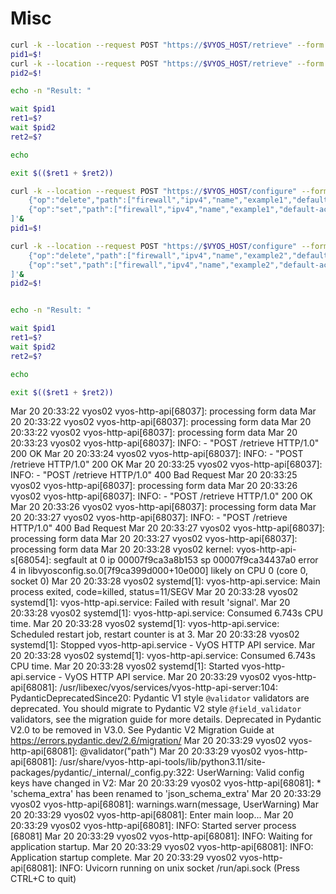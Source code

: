 # Misc
```bash
curl -k --location --request POST "https://$VYOS_HOST/retrieve" --form key="$VYOS_KEY" --form data='{"op":"showConfig","path": ["firewall","ipv4","name","example1"]}'&
pid1=$!
curl -k --location --request POST "https://$VYOS_HOST/retrieve" --form key="$VYOS_KEY" --form data='{"op":"showConfig","path": ["firewall","ipv4","name","example2"]}'&
pid2=$!

echo -n "Result: "

wait $pid1
ret1=$?
wait $pid2
ret2=$?

echo

exit $(($ret1 + $ret2))
```

```bash
curl -k --location --request POST "https://$VYOS_HOST/configure" --form key="$VYOS_KEY" --form data='[
    {"op":"delete","path":["firewall","ipv4","name","example1","default-action","accept"]},
    {"op":"set","path":["firewall","ipv4","name","example1","default-action","accept"]}
]'&
pid1=$!

curl -k --location --request POST "https://$VYOS_HOST/configure" --form key="$VYOS_KEY" --form data='[
    {"op":"delete","path":["firewall","ipv4","name","example2","default-action","accept"]},
    {"op":"set","path":["firewall","ipv4","name","example2","default-action","accept"]}
]'&
pid2=$!


echo -n "Result: "

wait $pid1
ret1=$?
wait $pid2
ret2=$?

echo

exit $(($ret1 + $ret2))
```


Mar 20 20:33:22 vyos02 vyos-http-api[68037]: processing form data
Mar 20 20:33:22 vyos02 vyos-http-api[68037]: processing form data
Mar 20 20:33:22 vyos02 vyos-http-api[68037]: processing form data
Mar 20 20:33:23 vyos02 vyos-http-api[68037]: INFO:      - "POST /retrieve HTTP/1.0" 200 OK
Mar 20 20:33:24 vyos02 vyos-http-api[68037]: INFO:      - "POST /retrieve HTTP/1.0" 200 OK
Mar 20 20:33:25 vyos02 vyos-http-api[68037]: INFO:      - "POST /retrieve HTTP/1.0" 400 Bad Request
Mar 20 20:33:25 vyos02 vyos-http-api[68037]: processing form data
Mar 20 20:33:26 vyos02 vyos-http-api[68037]: INFO:      - "POST /retrieve HTTP/1.0" 200 OK
Mar 20 20:33:26 vyos02 vyos-http-api[68037]: processing form data
Mar 20 20:33:27 vyos02 vyos-http-api[68037]: INFO:      - "POST /retrieve HTTP/1.0" 400 Bad Request
Mar 20 20:33:27 vyos02 vyos-http-api[68037]: processing form data
Mar 20 20:33:27 vyos02 vyos-http-api[68037]: processing form data
Mar 20 20:33:28 vyos02 kernel: vyos-http-api-s[68054]: segfault at 0 ip 00007f9ca3a8b153 sp 00007f9ca34437a0 error 4 in libvyosconfig.so.0[7f9ca399d000+10e000] likely on CPU 0 (core 0, socket 0)
Mar 20 20:33:28 vyos02 systemd[1]: vyos-http-api.service: Main process exited, code=killed, status=11/SEGV
Mar 20 20:33:28 vyos02 systemd[1]: vyos-http-api.service: Failed with result 'signal'.
Mar 20 20:33:28 vyos02 systemd[1]: vyos-http-api.service: Consumed 6.743s CPU time.
Mar 20 20:33:28 vyos02 systemd[1]: vyos-http-api.service: Scheduled restart job, restart counter is at 3.
Mar 20 20:33:28 vyos02 systemd[1]: Stopped vyos-http-api.service - VyOS HTTP API service.
Mar 20 20:33:28 vyos02 systemd[1]: vyos-http-api.service: Consumed 6.743s CPU time.
Mar 20 20:33:28 vyos02 systemd[1]: Started vyos-http-api.service - VyOS HTTP API service.
Mar 20 20:33:29 vyos02 vyos-http-api[68081]: /usr/libexec/vyos/services/vyos-http-api-server:104: PydanticDeprecatedSince20: Pydantic V1 style `@validator` validators are deprecated. You should migrate to Pydantic V2 style `@field_validator` validators, see the migration guide for more details. Deprecated in Pydantic V2.0 to be removed in V3.0. See Pydantic V2 Migration Guide at https://errors.pydantic.dev/2.6/migration/
Mar 20 20:33:29 vyos02 vyos-http-api[68081]:   @validator("path")
Mar 20 20:33:29 vyos02 vyos-http-api[68081]: /usr/share/vyos-http-api-tools/lib/python3.11/site-packages/pydantic/_internal/_config.py:322: UserWarning: Valid config keys have changed in V2:
Mar 20 20:33:29 vyos02 vyos-http-api[68081]: * 'schema_extra' has been renamed to 'json_schema_extra'
Mar 20 20:33:29 vyos02 vyos-http-api[68081]:   warnings.warn(message, UserWarning)
Mar 20 20:33:29 vyos02 vyos-http-api[68081]: Enter main loop...
Mar 20 20:33:29 vyos02 vyos-http-api[68081]: INFO:     Started server process [68081]
Mar 20 20:33:29 vyos02 vyos-http-api[68081]: INFO:     Waiting for application startup.
Mar 20 20:33:29 vyos02 vyos-http-api[68081]: INFO:     Application startup complete.
Mar 20 20:33:29 vyos02 vyos-http-api[68081]: INFO:     Uvicorn running on unix socket /run/api.sock (Press CTRL+C to quit)
